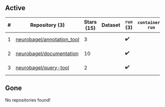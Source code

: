 ## Active
| # | Repository (3) | Stars (15) | Dataset | `run` (3) | `containers-run` | Last Modified |
| --- | --- | --- | --- | --- | --- | --- |
| 1 | [neurobagel/annotation_tool](https://github.com/neurobagel/annotation_tool) | 3 |  | :heavy_check_mark: |  | 2024-09-09 18:15:57+00:00 |
| 2 | [neurobagel/documentation](https://github.com/neurobagel/documentation) | 10 |  | :heavy_check_mark: |  | 2024-09-11 19:45:27+00:00 |
| 3 | [neurobagel/query-tool](https://github.com/neurobagel/query-tool) | 2 |  | :heavy_check_mark: |  | 2024-09-09 05:06:39+00:00 |

## Gone
No repositories found!
